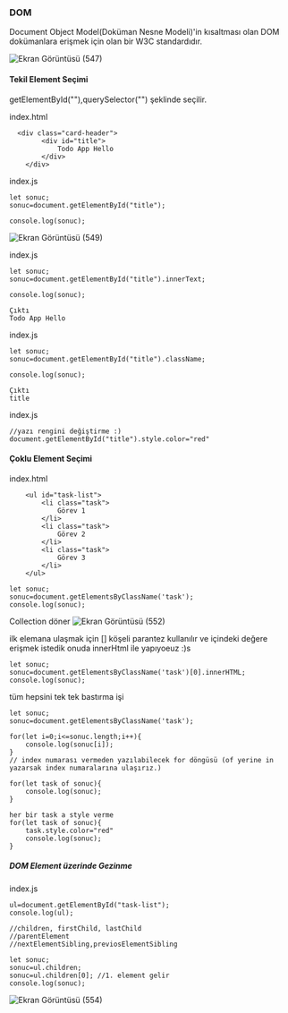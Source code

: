 ### DOM

Document Object Model(Doküman Nesne Modeli)'in kısaltması olan DOM dokümanlara erişmek için olan bir W3C standardıdır.


![Ekran Görüntüsü (547)](https://user-images.githubusercontent.com/74673470/188308889-e489a790-e4c0-4c0a-ad08-bc7e5e89a91e.png)


#### Tekil Element Seçimi
getElementById(""),querySelector("") şeklinde seçilir.


index.html
```
  <div class="card-header">
        <div id="title">
            Todo App Hello
        </div>
    </div>
```



index.js
```
let sonuc;
sonuc=document.getElementById("title");

console.log(sonuc);

```
![Ekran Görüntüsü (549)](https://user-images.githubusercontent.com/74673470/188309154-9843e6c9-6732-4696-9188-9b34e8c8b05f.png)


index.js
```
let sonuc;
sonuc=document.getElementById("title").innerText;

console.log(sonuc);

Çıktı
Todo App Hello
```



index.js
```
let sonuc;
sonuc=document.getElementById("title").className;

console.log(sonuc);

Çıktı
title
```




index.js
```
//yazı rengini değiştirme :)
document.getElementById("title").style.color="red"
```


#### Çoklu Element Seçimi

index.html
```
    <ul id="task-list">
        <li class="task">
            Görev 1
        </li>
        <li class="task">
            Görev 2
        </li>
        <li class="task">
            Görev 3
        </li>
    </ul>
```






```
let sonuc;
sonuc=document.getElementsByClassName('task');
console.log(sonuc);
```
 Collection döner
![Ekran Görüntüsü (552)](https://user-images.githubusercontent.com/74673470/188875698-7cf2970c-b256-43a0-ae08-acb57c6fa5d8.png)



ilk elemana ulaşmak için [] köşeli parantez kullanılır ve içindeki değere erişmek istedik onuda innerHtml ile yapıyoeuz :)s
```
let sonuc;
sonuc=document.getElementsByClassName('task')[0].innerHTML;
console.log(sonuc);
```



tüm hepsini tek tek bastırma işi
```
let sonuc;
sonuc=document.getElementsByClassName('task');

for(let i=0;i<=sonuc.length;i++){
    console.log(sonuc[i]);
}
// index numarası vermeden yazılabilecek for döngüsü (of yerine in yazarsak index numaralarına ulaşırız.)

for(let task of sonuc){
    console.log(sonuc);
}

her bir task a style verme
for(let task of sonuc){
    task.style.color="red"
    console.log(sonuc);
}
```



##### DOM Element üzerinde Gezinme

index.js
```
ul=document.getElementById("task-list");
console.log(ul);

//children, firstChild, lastChild
//parentElement
//nextElementSibling,previosElementSibling

let sonuc;
sonuc=ul.children;
sonuc=ul.children[0]; //1. element gelir
console.log(sonuc);
```


![Ekran Görüntüsü (554)](https://user-images.githubusercontent.com/74673470/188878311-101716a9-9507-49fe-9956-bdc672e25512.png)



```

```


```

```


```

```




```

```


```

```






```

```


```

```






```

```


```

```





```

```


```

```








```

```


```

```






```

```


```

```







```

```


```

```




```

```


```

```




```

```


```

```














```

```


```

```













```

```


```

```








```

```


```

```














```

```


```

```











```

```


```

```























```

```


```

```











```

```


```

```






```

```


```

```